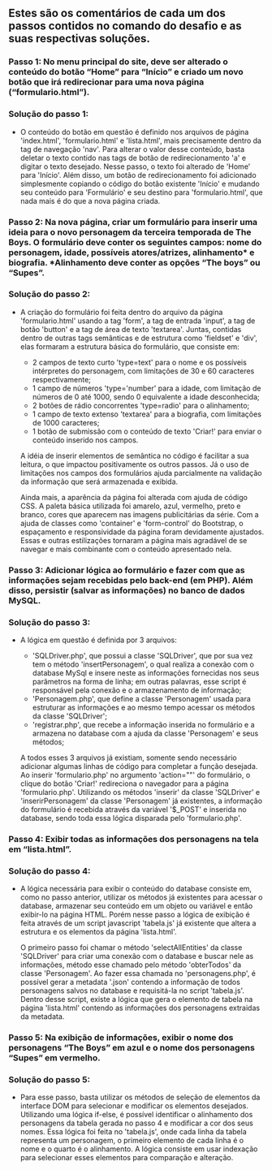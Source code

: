 ## Estes são os comentários de cada um dos passos contidos no comando do desafio e as suas respectivas soluções.

### Passo 1: No menu principal do site, deve ser alterado o conteúdo do botão “Home” para “Início” e criado um novo botão que irá redirecionar para uma nova página (“formulario.html”).

### Solução do passo 1:
* O conteúdo do botão em questão é definido nos arquivos de página 'index.html', 'formulario.html' e 'lista.html', mais precisamente dentro da tag de navegação 'nav'. Para alterar o valor desse conteúdo, basta deletar o texto contido nas tags de botão de redirecionamento 'a' e digitar o texto desejado. Nesse passo, o texto foi alterado de 'Home' para 'Início'. Além disso, um botão de redirecionamento foi adicionado simplesmente copiando o código do botão existente 'Início' e mudando seu conteúdo para 'Formulário' e seu destino para 'formulario.html', que nada mais é do que a nova página criada.

### Passo 2: Na nova página, criar um formulário para inserir uma ideia para o novo personagem da terceira temporada de The Boys. O formulário deve conter os seguintes campos: nome do personagem, idade, possíveis atores/atrizes, alinhamento* e biografia. *Alinhamento deve conter as opções “The boys” ou “Supes”.

### Solução do passo 2:
* A criação do formulário foi feita dentro do arquivo da página 'formulario.html' usando a tag 'form', a tag de entrada 'input', a tag de botão 'button' e a tag de área de texto 'textarea'. Juntas, contidas dentro de outras tags semânticas e de estrutura como 'fieldset' e 'div', elas formaram a estrutura básica do formulário, que consiste em:

  *  2 campos de texto curto 'type=text' para o nome e os possíveis intérpretes do personagem, com limitações de 30 e 60 caracteres respectivamente;
  *  1 campo de números 'type='number' para a idade, com limitação de números de 0 até 1000, sendo 0 equivalente a idade desconhecida;
  *  2 botões de rádio concorrentes 'type=radio' para o alinhamento;
  *  1 campo de texto extenso 'textarea' para a biografia, com limitações de 1000 caracteres;
  *  1 botão de submissão com o conteúdo de texto 'Criar!' para enviar o conteúdo inserido nos campos.
  
  A idéia de inserir elementos de semântica no código é facilitar a sua leitura, o que impactou positivamente os outros passos. Já o uso de limitações nos campos dos formulários ajuda parcialmente na validação da informação que será armazenada e exibida.

  Ainda mais, a aparência da página foi alterada com ajuda de código CSS. A paleta básica utilizada foi amarelo, azul, vermelho, preto e branco, cores que aparecem nas imagens publicitárias da série. Com a ajuda de classes como 'container' e 'form-control' do Bootstrap, o espaçamento e responsividade da página foram devidamente ajustados. Essas e outras estilizações tornaram a página mais agradável de se navegar e mais combinante com o conteúdo apresentado nela.

### Passo 3: Adicionar lógica ao formulário e fazer com que as informações sejam recebidas pelo back-end (em PHP). Além disso, persistir (salvar as informações) no banco de dados MySQL.

### Solução do passo 3:
* A lógica em questão é definida por 3 arquivos:
  * 'SQLDriver.php', que possui a classe 'SQLDriver', que por sua vez tem o método 'insertPersonagem', o qual realiza a conexão com o database MySql e insere neste as informações fornecidas nos seus parâmetros na forma de linha; em outras palavras, esse script é responsável pela conexão e o armazenamento de informação;
  * 'Personagem.php', que define a classe 'Personagem' usada para estruturar as informações e ao mesmo tempo acessar os métodos da classe 'SQLDriver';
  * 'registrar.php', que recebe a informação inserida no formulário e a armazena no database com a ajuda da classe 'Personagem' e seus métodos;

  A todos esses 3 arquivos já existiam, somente sendo necessário adicionar algumas linhas de código para completar a função desejada. Ao inserir 'formulario.php' no argumento 'action=""' do formulário, o clique do botão 'Criar!' redireciona o navegador para a página 'formulario.php'. Utilizando os métodos 'inserir' da classe 'SQLDriver' e 'inserirPersonagem' da classe 'Personagem' já existentes, a informação do formulário é recebida através da variável '$_POST' e inserida no database, sendo toda essa lógica disparada pelo 'formulario.php'.

### Passo 4: Exibir todas as informações dos personagens na tela em “lista.html”.

### Solução do passo 4:
* A lógica necessária para exibir o conteúdo do database consiste em, como no passo anterior, utilizar os métodos já existentes para acessar o database, armazenar seu conteúdo em um objeto ou variável e então exibir-lo na página HTML. Porém nesse passo a lógica de exibição é feita através de um script javascript 'tabela.js' já existente que altera a estrutura e os elementos da página 'lista.html'.
  
  O primeiro passo foi chamar o método 'selectAllEntities' da classe 'SQLDriver' para criar uma conexão com o database e buscar nele as informações, método esse chamado pelo método 'obterTodos' da classe 'Personagem'. Ao fazer essa chamada no 'personagens.php', é possível gerar a metadata '.json' contendo a informação de todos personagens salvos no database e requisitá-la no script 'tabela.js'. Dentro desse script, existe a lógica que gera o elemento de tabela na página 'lista.html' contendo as informações dos personagens extraidas da metadata.

### Passo 5: Na exibição de informações, exibir o nome dos personagens “The Boys” em azul e o nome dos personagens “Supes” em vermelho.

### Solução do passo 5:
* Para esse passo, basta utilizar os métodos de seleção de elementos da interface DOM para selecionar e modificar os elementos desejados. Utilizando uma lógica if-else, é possível identificar o alinhamento dos personagens da tabela gerada no passo 4 e modificar a cor dos seus nomes. Essa lógica foi feita no 'tabela.js', onde cada linha da tabela representa um personagem, o primeiro elemento de cada linha é o nome e o quarto é o alinhamento. A lógica consiste em usar indexação para selecionar esses elementos para comparação e alteração.
